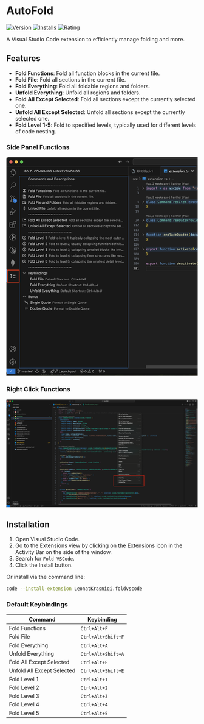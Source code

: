 # AutoFold

[![Version](https://img.shields.io/visual-studio-marketplace/v/LeonatKrasniqi.foldvscode)](https://marketplace.visualstudio.com/items?itemName=LeonatKrasniqi.foldvscode)
[![Installs](https://img.shields.io/visual-studio-marketplace/i/LeonatKrasniqi.foldvscode)](https://marketplace.visualstudio.com/items?itemName=LeonatKrasniqi.foldvscode)
[![Rating](https://img.shields.io/visual-studio-marketplace/r/LeonatKrasniqi.foldvscode)](https://marketplace.visualstudio.com/items?itemName=LeonatKrasniqi.foldvscode)

A Visual Studio Code extension to efficiently manage folding and more.

## Features

- **Fold Functions**: Fold all function blocks in the current file.
- **Fold File**: Fold all sections in the current file.
- **Fold Everything**: Fold all foldable regions and folders.
- **Unfold Everything**: Unfold all regions and folders.
- **Fold All Except Selected**: Fold all sections except the currently selected one.
- **Unfold All Except Selected**: Unfold all sections except the currently selected one.
- **Fold Level 1-5**: Fold to specified levels, typically used for different levels of code nesting.

### Side Panel Functions
![Side Panel Functions](resources/readme/PanelFunctions.png "Side Panel Functions")

### Right Click Functions
![Right Click Functions](resources/readme/RightClickFunctions.png "Right Click Functions")


## Installation

1. Open Visual Studio Code.
2. Go to the Extensions view by clicking on the Extensions icon in the Activity Bar on the side of the window.
3. Search for `Fold VSCode`.
4. Click the Install button.

Or install via the command line:

```sh
code --install-extension LeonatKrasniqi.foldvscode
```

### Default Keybindings

| Command                    | Keybinding          |
|----------------------------|---------------------|
| Fold Functions             | `Ctrl+Alt+F`        |
| Fold File                  | `Ctrl+Alt+Shift+F`  |
| Fold Everything            | `Ctrl+Alt+A`        |
| Unfold Everything          | `Ctrl+Alt+Shift+A`  |
| Fold All Except Selected   | `Ctrl+Alt+E`        |
| Unfold All Except Selected | `Ctrl+Alt+Shift+E`  |
| Fold Level 1               | `Ctrl+Alt+1`        |
| Fold Level 2               | `Ctrl+Alt+2`        |
| Fold Level 3               | `Ctrl+Alt+3`        |
| Fold Level 4               | `Ctrl+Alt+4`        |
| Fold Level 5               | `Ctrl+Alt+5`        |
